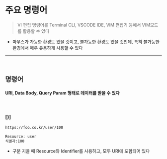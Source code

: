 # 주요 명령어
> VI 편집 명령어를 Terminal CLI, VSCODE IDE, VIM 편집기 등에서 VIM모드를 활용할 수 있다
* 마우스가 가능한 환경도 있을 것이고, 불가능한 환경도 있을 것인데, 특히 불가능한 환경에서 매우 유용하게 사용할 수 있다

<hr>
<br>

## 명령어

#### URI, Data Body, Query Param 형태로 데이터를 받을 수 있다

<br>

### [)]
```bash
https://foo.co.kr/user/100

Resource: user
식별자:100
```
* 구분 지을 때 Resource와 Identifier를 사용하고, 모두 URI에 포함되어 있다

<br>

